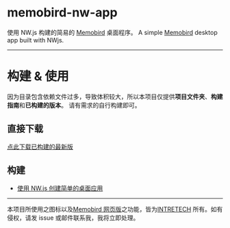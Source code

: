 # memobird-nw-app
使用 NW.js 构建的简易的 [Memobird](https://www.memobird.shop/) 桌面程序。
A simple [Memobird](https://www.memobird.shop/) desktop app built with NWjs.
- - - - - 
# 构建 & 使用

因为目录包含依赖文件过多，导致体积较大，所以本项目仅提供**项目文件夹**、**构建指南**和**已构建的版本**。
请有需求的自行构建即可。

## 直接下载
[点此下载已构建的最新版](https://github.com/rosuH/memobird-nw-app/releases/download/v1.0.0/Memobird.7z)

## 构建

- [使用 NW.js 创建简单的桌面应用](https://blog.rosuh.me/2018/03/Use-NW-to-build-a-web-app/)

- - - - -
本项目所使用之图标以及[Memobird 网页版](http://w.memobird.cn/cn/w/login.aspx)之功能，皆为[INTRETECH](http://www.intretech.com/) 所有。如有侵权，请发 issue 或邮件联系我，我将立即处理。

